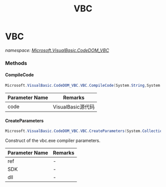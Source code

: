 ﻿---
title: VBC
---

# VBC
_namespace: [Microsoft.VisualBasic.CodeDOM_VBC](N-Microsoft.VisualBasic.CodeDOM_VBC.html)_



### Methods

#### CompileCode
```csharp
Microsoft.VisualBasic.CodeDOM_VBC.VBC.CompileCode(System.String,System.CodeDom.Compiler.CompilerParameters,System.String@)
```


|Parameter Name|Remarks|
|--------------|-------|
|code|VisualBasic源代码|


#### CreateParameters
```csharp
Microsoft.VisualBasic.CodeDOM_VBC.VBC.CreateParameters(System.Collections.Generic.IEnumerable{System.String},System.String,System.Boolean)
```
Construct of the vbc.exe compiler parameters.

|Parameter Name|Remarks|
|--------------|-------|
|ref|-|
|SDK|-|
|dll|-|





